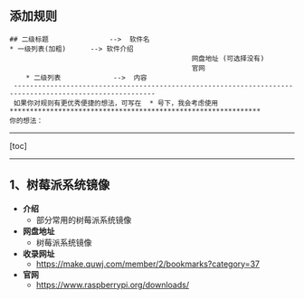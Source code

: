 ## 添加规则

```
## 二级标题               -->  软件名
* 一级列表(加粗)      --> 软件介绍
                                             网盘地址 (可选择没有)
                                             官网
    * 二级列表             -->  内容
 ---------------------------------------------------------------------------------------------------------
 如果你对规则有更优秀便捷的想法，可写在  * 号下，我会考虑使用
**************************************************************
你的想法：
```



---

[toc]

---

## 1、树莓派系统镜像

* **介绍**
  * 部分常用的树莓派系统镜像
* **网盘地址**
  * 树莓派系统镜像
* **收录网址**
  * https://make.quwj.com/member/2/bookmarks?category=37
* **官网**
  * https://www.raspberrypi.org/downloads/